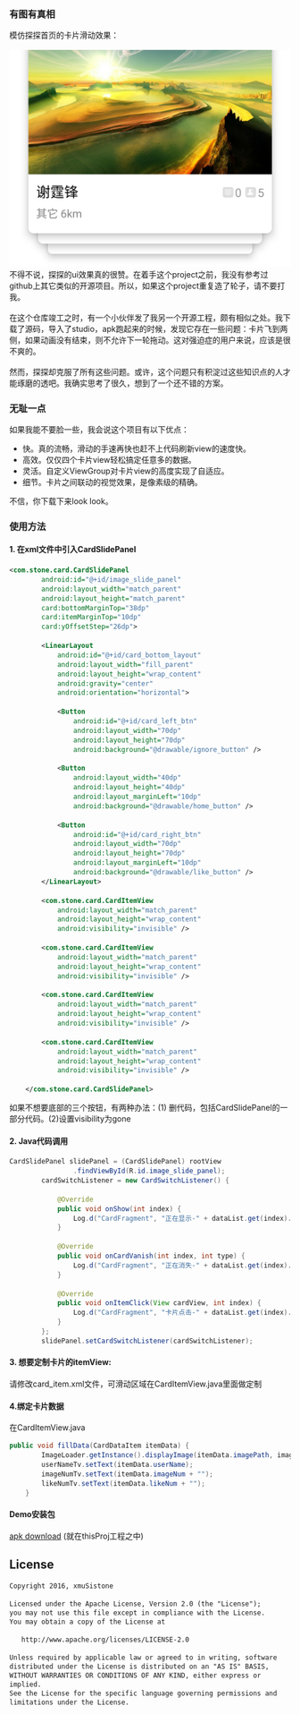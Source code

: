 
### 有图有真相
模仿探探首页的卡片滑动效果：<br><br>
![preview](capture4.jpg)
不得不说，探探的ui效果真的很赞。在着手这个project之前，我没有参考过github上其它类似的开源项目。所以，如果这个project重复造了轮子，请不要打我。<br><br>
在这个仓库竣工之时，有一个小伙伴发了我另一个开源工程，颇有相似之处。我下载了源码，导入了studio，apk跑起来的时候，发现它存在一些问题：卡片飞到两侧，如果动画没有结束，则不允许下一轮拖动。这对强迫症的用户来说，应该是很不爽的。<br><br>
然而，探探却克服了所有这些问题。或许，这个问题只有积淀过这些知识点的人才能琢磨的透吧。我确实思考了很久，想到了一个还不错的方案。<br>

### 无耻一点
如果我能不要脸一些，我会说这个项目有以下优点：<br>
* 快。真的流畅，滑动的手速再快也赶不上代码刷新view的速度快。<br>
* 高效。仅仅四个卡片view轻松搞定任意多的数据。<br>
* 灵活。自定义ViewGroup对卡片view的高度实现了自适应。<br>
* 细节。卡片之间联动的视觉效果，是像素级的精确。<br>

不信，你下载下来look look。
### 使用方法
#### 1. 在xml文件中引入CardSlidePanel
```xml
<com.stone.card.CardSlidePanel
        android:id="@+id/image_slide_panel"
        android:layout_width="match_parent"
        android:layout_height="match_parent"
        card:bottomMarginTop="38dp"
        card:itemMarginTop="10dp"
        card:yOffsetStep="26dp">

        <LinearLayout
            android:id="@+id/card_bottom_layout"
            android:layout_width="fill_parent"
            android:layout_height="wrap_content"
            android:gravity="center"
            android:orientation="horizontal">

            <Button
                android:id="@+id/card_left_btn"
                android:layout_width="70dp"
                android:layout_height="70dp"
                android:background="@drawable/ignore_button" />

            <Button
                android:layout_width="40dp"
                android:layout_height="40dp"
                android:layout_marginLeft="10dp"
                android:background="@drawable/home_button" />

            <Button
                android:id="@+id/card_right_btn"
                android:layout_width="70dp"
                android:layout_height="70dp"
                android:layout_marginLeft="10dp"
                android:background="@drawable/like_button" />
        </LinearLayout>

        <com.stone.card.CardItemView
            android:layout_width="match_parent"
            android:layout_height="wrap_content"
            android:visibility="invisible" />

        <com.stone.card.CardItemView
            android:layout_width="match_parent"
            android:layout_height="wrap_content"
            android:visibility="invisible" />

        <com.stone.card.CardItemView
            android:layout_width="match_parent"
            android:layout_height="wrap_content"
            android:visibility="invisible" />

        <com.stone.card.CardItemView
            android:layout_width="match_parent"
            android:layout_height="wrap_content"
            android:visibility="invisible" />

    </com.stone.card.CardSlidePanel>
```
如果不想要底部的三个按钮，有两种办法：(1) 删代码，包括CardSlidePanel的一部分代码。(2)设置visibility为gone
#### 2. Java代码调用<br>
```java
CardSlidePanel slidePanel = (CardSlidePanel) rootView
                .findViewById(R.id.image_slide_panel);
        cardSwitchListener = new CardSwitchListener() {

            @Override
            public void onShow(int index) {
                Log.d("CardFragment", "正在显示-" + dataList.get(index).userName);
            }

            @Override
            public void onCardVanish(int index, int type) {
                Log.d("CardFragment", "正在消失-" + dataList.get(index).userName + " 消失type=" + type);
            }

            @Override
            public void onItemClick(View cardView, int index) {
                Log.d("CardFragment", "卡片点击-" + dataList.get(index).userName);
            }
        };
        slidePanel.setCardSwitchListener(cardSwitchListener);
```
#### 3. 想要定制卡片的itemView:<br>
请修改card_item.xml文件，可滑动区域在CardItemView.java里面做定制

#### 4.绑定卡片数据
在CardItemView.java
```java
public void fillData(CardDataItem itemData) {
        ImageLoader.getInstance().displayImage(itemData.imagePath, imageView);
        userNameTv.setText(itemData.userName);
        imageNumTv.setText(itemData.imageNum + "");
        likeNumTv.setText(itemData.likeNum + "");
    }
```

#### Demo安装包
[apk download](CardSlidePanel.apk) (就在thisProj工程之中)

## License

    Copyright 2016, xmuSistone

    Licensed under the Apache License, Version 2.0 (the "License");
    you may not use this file except in compliance with the License.
    You may obtain a copy of the License at

       http://www.apache.org/licenses/LICENSE-2.0

    Unless required by applicable law or agreed to in writing, software
    distributed under the License is distributed on an "AS IS" BASIS,
    WITHOUT WARRANTIES OR CONDITIONS OF ANY KIND, either express or implied.
    See the License for the specific language governing permissions and
    limitations under the License.

